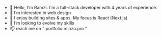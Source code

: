 - 👋 Hello, I'm Ramzi. I'm a full-stack developer with 4 years of experience. 
- 👀 I’m interested in web design
- 🌱 I enjoy building sites & apps. My focus is React (Next.js).
- 💞️ I’m looking to evolve my skills
- 📫 reach me on " portfolio.minzo.pro "

<!---
RamziFartas/RamziFartas is a ✨ special ✨ repository because its `README.md` (this file) appears on your GitHub profile.
You can click the Preview link to take a look at your changes.
--->
